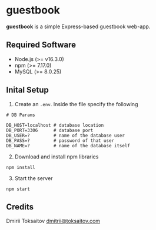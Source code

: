 # guestbook

**guestbook** is a simple Express-based guestbook web-app.

## Required Software

* Node.js (>= v16.3.0)
* npm (>= 7.17.0)
* MySQL (>= 8.0.25)

## Inital Setup

1. Create an `.env`. Inside the
file specify the following

```
# DB Params

DB_HOST=localhost # database location
DB_PORT=3306      # database port
DB_USER=?         # name of the database user
DB_PASS=?         # password of that user
DB_NAME=?         # name of the database itself
```

2. Download and install npm libraries

```
npm install
```

3. Start the server

```
npm start
```

## Credits

Dmirii Toksaitov <dmitrii@toksaitov.com>